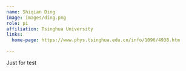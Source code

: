 ```yaml
---
name: Shiqian Ding
image: images/ding.png
role: pi
affiliation: Tsinghua University
links: 
  home-page: https://www.phys.tsinghua.edu.cn/info/1096/4938.htm

---
```


Just for test

